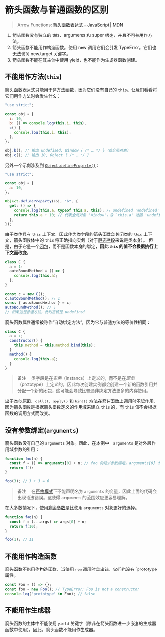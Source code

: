 # 箭头函数与普通函数的区别

> Arrow Functions:
> [箭头函数表达式 - JavaScript | MDN](https://developer.mozilla.org/zh-CN/docs/Web/JavaScript/Reference/Functions/Arrow_functions)

1. 箭头函数没有独立的 this、arguments 和 super 绑定，并且不可被用作方法。
2. 箭头函数不能用作构造函数。使用 new 调用它们会引发 TypeError。它们也无法访问 new.target 关键字。
3. 箭头函数不能在其主体中使用 yield，也不能作为生成器函数创建。

## 不能用作方法(`this`)

箭头函数表达式只能用于非方法函数，因为它们没有自己的 `this`。让我们看看将它们用作方法时会发生什么：

```js
"use strict";

const obj = {
  i: 10,
  b: () => console.log(this.i, this),
  c() {
    console.log(this.i, this);
  },
};

obj.b(); // 输出 undefined, Window { /* … */ }（或全局对象）
obj.c(); // 输出 10, Object { /* … */ }
```

另外一个示例涉及到 [`Object.defineProperty()`](https://developer.mozilla.org/zh-CN/docs/Web/JavaScript/Reference/Global_Objects/Object/defineProperty)：

```js
"use strict";

const obj = {
  a: 10,
};

Object.defineProperty(obj, "b", {
  get: () => {
    console.log(this.a, typeof this.a, this); // undefined 'undefined' Window { /* … */ }（或全局对象）
    return this.a + 10; // 代表全局对象 'Window'，故 `this.a' 返回 'undefined'
  },
});
```

由于类体具有 `this` 上下文，因此作为类字段的箭头函数会关闭类的 `this` 上下文，箭头函数体中的 `this` 将正确指向实例（对于[静态字段](https://developer.mozilla.org/zh-CN/docs/Web/JavaScript/Reference/Classes/static)来说是类本身）。
但是，由于它是一个[闭包](https://developer.mozilla.org/zh-CN/docs/Web/JavaScript/Closures)，而不是函数本身的绑定，**因此 `this` 的值不会根据执行上下文而改变**。

```js
class C {
  a = 1;
  autoBoundMethod = () => {
    console.log(this.a);
  };
}

const c = new C();
c.autoBoundMethod(); // 1
const { autoBoundMethod } = c;
autoBoundMethod(); // 1
// 如果这是普通方法，此时应该是 undefined
```

箭头函数属性通常被称作“自动绑定方法”，因为它与普通方法的等价性相同：

```js
class C {
  a = 1;
  constructor() {
    this.method = this.method.bind(this);
  }
  method() {
    console.log(this.a);
  }
}
```

> 备注：
> 类字段是在*实例*（instance）上定义的，而不是在*原型*（prototype）上定义的，因此每次创建实例都会创建一个新的函数引用并分配一个新的闭包，这可能会导致比普通非绑定方法更多的内存使用。

出于类似原因，`call()`、`apply()` 和 `bind()` 方法在箭头函数上调用时不起作用，因为箭头函数是根据箭头函数定义的作用域来建立 `this` 的，而 `this` 值不会根据函数的调用方式而改变。

## 没有参数绑定(`arguments`)

箭头函数没有自己的 `arguments` 对象。因此，在本例中，`arguments` 是对外层作用域参数的引用：

```js
function foo(n) {
  const f = () => arguments[0] + n; // foo 的隐式参数绑定。arguments[0] 为 n
  return f();
}

foo(3); // 3 + 3 = 6
```

> 备注：
> 在[严格模式](https://developer.mozilla.org/zh-CN/docs/Web/JavaScript/Reference/Strict_mode#%E8%AE%A9_eval_%E5%92%8C_arguments_%E5%8F%98%E7%9A%84%E7%AE%80%E5%8D%95)下不能声明名为 `arguments` 的变量，因此上面的代码会出现语法错误。这使得 `arguments` 的范围效应更容易理解。

在大多数情况下，使用[剩余参数](https://developer.mozilla.org/zh-CN/docs/Web/JavaScript/Reference/Functions/rest_parameters)是比使用 `arguments` 对象更好的选择。

```js
function foo(n) {
  const f = (...args) => args[0] + n;
  return f(10);
}

foo(1); // 11
```

## 不能用作构造函数

箭头函数不能用作构造函数，当使用 `new` 调用时会出错。它们也没有 `prototype 属性。

```js
const Foo = () => {};
const foo = new Foo(); // TypeError: Foo is not a constructor
console.log("prototype" in Foo); // false
```

## 不能用作生成器

箭头函数的主体中不能使用 `yield` 关键字（除非在箭头函数进一步嵌套的生成器函数中使用）。因此，箭头函数不能用作生成器。
